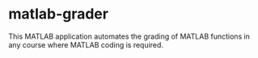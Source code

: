 # matlab-grader
This MATLAB application automates the grading of MATLAB functions in any course where MATLAB coding is required.
